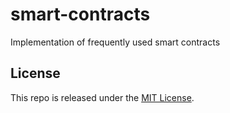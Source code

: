 # smart-contracts
Implementation of frequently used smart contracts

## License

This repo is released under the [MIT License](LICENSE).
